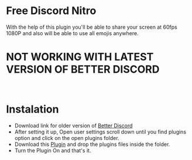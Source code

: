 # Free Discord Nitro
With the help of this plugin you'll be able to share your screen at 60fps 1080P and also will be able to use all emojis anywhere.
<br>
# NOT WORKING WITH LATEST VERSION OF BETTER DISCORD
<br>

# Instalation 
- Download link for older version of [Better Discord](https://github.com/rauenzi/BBDInstaller/releases/latest/download/BandagedBD.exe)
- After setting it up, Open user settings scroll down until you find plugins option and click on the open plugins folder.
- Download this [Plugin](https://github.com/Calatop/Free-Discord-Nitro/releases/tag/0.69) and drop the plugins files inside the folder.
- Turn the Plugin On and that's it. 
